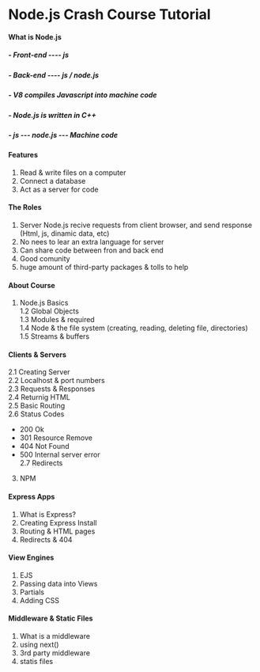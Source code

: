 # Node.js Crash Course Tutorial

#### What is Node.js

##### - Front-end ---- js

##### - Back-end ---- js / node.js

##### - V8 compiles Javascript into machine code

##### - Node.js is written in C++

##### - js --- node.js --- Machine code

#### Features
1. Read & write files on a computer<br>
2. Connect a database<br>
3. Act as a server for code<br>

#### The Roles
1. Server Node.js recive requests from client browser, and send response (Html, js, dinamic data, etc)<br>
2. No nees to lear an extra language for server<br>
3. Can share code between fron and back end<br>
4. Good comunity<br>
5. huge amount of third-party packages & tolls to help<br>

#### About Course

1. Node.js Basics<br>
1.2 Global Objects<br>
1.3 Modules & required<br>
1.4 Node & the file system (creating, reading, deleting file, directories)<br>
1.5 Streams & buffers<br>

#### Clients & Servers
2.1 Creating Server<br>
2.2 Localhost & port numbers<br>
2.3 Requests & Responses<br>
2.4 Returnig HTML<br>
2.5 Basic Routing<br>
2.6 Status Codes<br>
- 200 Ok<br>
- 301 Resource Remove<br>
- 404 Not Found<br>
- 500 Internal server error<br>
2.7 Redirects<br>
3. NPM<br>

#### Express Apps
1. What is Express?
2. Creating Express Install
3. Routing & HTML pages
4. Redirects & 404

#### View Engines
1. EJS
2. Passing data into Views
3. Partials
4. Adding CSS

#### Middleware & Static Files
1. What is a middleware
2. using next()
3. 3rd party middleware
4. statis files
